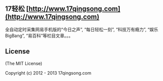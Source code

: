 ## 17轻松 [http://www.17qingsong.com](http://www.17qingsong.com)

全自动定时采集网易手机版的“今日之声”, “每日轻松一刻”, “科技万有瘾力”, “娱乐BigBang”, “易百科”等栏目文章。。。

## License 

(The MIT License)

Copyright (c) 2012 - 2013 17qingsong.com